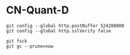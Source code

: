 # CN-Quant-D
```
git config --global http.postBuffer 524288000
git config --global http.sslVerify false 
```

```
git fsck
git gc --prune=now
```

